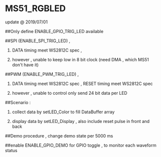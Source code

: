# MS51_RGBLED

update @ 2019/07/01

##Only define ENABLE_GPIO_TRIG_LED available

##SPI (ENABLE_SPI_TRIG_LED) , 

1. DATA timing meet WS2812C spec , 

2. however , unable to keep low in 8 bit clock (need DMA , which MS51 don't have it)

##PWM (ENABLE_PWM_TRIG_LED) , 

1. DATA timing meet WS2812C spec , RESET timing meet WS2812C spec

2. however , unable to control only send 24 bit data per LED

##Scenario : 

1. collect data by setLED_Color to fill DataBuffer array

2. display data by setLED_Display , also include reset pulse in front and back

##Demo procedure , change demo state per 5000 ms

##enable ENABLE_GPIO_DEMO for GPIO toggle , to monitor each waveform status
